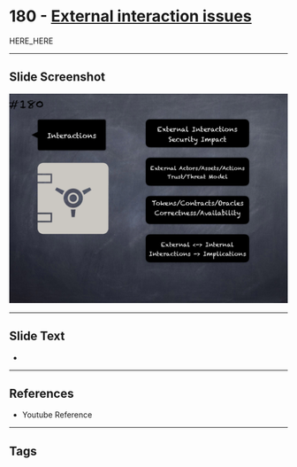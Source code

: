# 180 - [External interaction issues](External%20interaction%20issues.md)

HERE_HERE

___
## Slide Screenshot
![0180.png](../../images/pitfalls_and_best_practices201/180.png)
___
## Slide Text
- 
___
## References
- Youtube Reference
___
## Tags